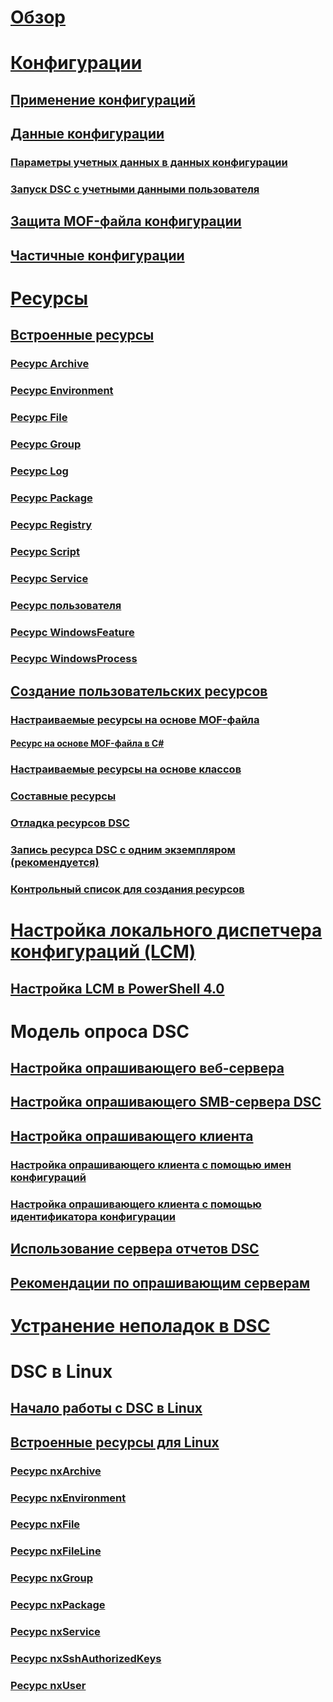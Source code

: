 # [Обзор](overview.md)

# [Конфигурации](configurations.md)
## [Применение конфигураций](enactingConfigurations.md)
## [Данные конфигурации](configData.md)
### [Параметры учетных данных в данных конфигурации](configDataCredentials.md)
### [Запуск DSC с учетными данными пользователя](runAsUser.md)
## [Защита MOF-файла конфигурации](secureMOF.md)
## [Частичные конфигурации](partialConfigs.md)
# [Ресурсы](resources.md)
## [Встроенные ресурсы](builtInResource.md)
### [Ресурс Archive](archiveResource.md)
### [Ресурс Environment](environmentResource.md)
### [Ресурс File](fileResource.md)
### [Ресурс Group](groupResource.md)
### [Ресурс Log](logResource.md)
### [Ресурс Package](packageResource.md)
### [Ресурс Registry](registryResource.md)
### [Ресурс Script](scriptResource.md)
### [Ресурс Service](serviceResource.md)
### [Ресурс пользователя](userResource.md)
### [Ресурс WindowsFeature](windowsfeatureResource.md)
### [Ресурс WindowsProcess](windowsProcessResource.md)
## [Создание пользовательских ресурсов](authoringResource.md) 
### [Настраиваемые ресурсы на основе MOF-файла](authoringResourceMOF.md)
#### [Ресурс на основе MOF-файла в C#](authoringResourceMofCS.md)
### [Настраиваемые ресурсы на основе классов](authoringResourceClass.md)
### [Составные ресурсы](authoringResourceComposite.md)
### [Отладка ресурсов DSC](debugResource.md)
### [Запись ресурса DSC с одним экземпляром (рекомендуется)](singleInstance.md)
### [Контрольный список для создания ресурсов](resourceAuthoringChecklist.md)

# [Настройка локального диспетчера конфигураций (LCM)](metaConfig.md)
## [Настройка LCM в PowerShell 4.0](metaConfig4.md)

# Модель опроса DSC
## [Настройка опрашивающего веб-сервера](pullServer.md)
## [Настройка опрашивающего SMB-сервера DSC](pullServerSMB.md)
## [Настройка опрашивающего клиента](pullClient.md)
### [Настройка опрашивающего клиента с помощью имен конфигураций](pullClientConfigNames.md)
### [Настройка опрашивающего клиента с помощью идентификатора конфигурации](pullClientConfigID.md)
## [Использование сервера отчетов DSC](reportServer.md)
## [Рекомендации по опрашивающим серверам](secureServer.md)

# [Устранение неполадок в DSC](troubleshooting.md)

# DSC в Linux
## [Начало работы с DSC в Linux](lnxGettingStarted.md)
## [Встроенные ресурсы для Linux](lnxBuiltInResources.md)
### [Ресурс nxArchive](lnxArchiveResource.md)
### [Ресурс nxEnvironment](lnxEnvironmentResource.md)
### [Ресурс nxFile](lnxFileResource.md)
### [Ресурс nxFileLine](lnxFileLineResource.md)
### [Ресурс nxGroup](lnxGroupResource.md)
### [Ресурс nxPackage](lnxPackageResource.md)
### [Ресурс nxService](lnxServiceResource.md)
### [Ресурс nxSshAuthorizedKeys](lnxSshAuthorizedKeysResource.md)
### [Ресурс nxUser](lnxUserResource.md)


<!--HONumber=Apr16_HO1-->


